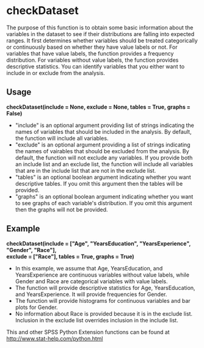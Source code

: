 # checkDataset
The purpose of this function is to obtain some basic information about the variables in the dataset to see if their distributions are falling into expected ranges. It first determines whether variables should be treated categorically or continuously based on whether they have value labels or not. For variables that have value labels, the function provides a frequency distribution. For variables without value labels, the function provides descriptive statistics. You can identify variables that you either want to include in or exclude from the analysis.

## Usage
**checkDataset(include = None, exclude = None, tables = True, graphs = False)**
* "include" is an optional argument providing list of strings indicating the names of variables that should be included in the analysis. By default, the function will include all variables.
* "exclude" is an optional argument providing a list of strings indicating the names of vairables that should be excluded from the analysis. By default, the function will not exclude any variables. If you provide both an include list and an exclude list, the function will include all variables that are in the include list that are not in the exclude list.
* "tables" is an optional boolean argument indicating whether you want descriptive tables. If you omit this argument then the tables will be provided.
* "graphs" is an optional boolean argument indicating whether you want to see graphs of each variable's distribution. If you omit this argument then the graphs will not be provided.

## Example
**checkDataset(include = ["Age", "YearsEducation", "YearsExperience", "Gender", "Race"],  
exclude = ["Race"],
tables = True,
graphs = True)**
* In this example, we assume that Age, YearsEducation, and YearsExperience are continuous variables without value labels, while Gender and Race are categorical variables with value labels.
* The function will provide descriptive statistics for Age, YearsEducation, and YearsExperience. It will provide frequencies for Gender.
* The function will provide histograms for continuous variables and bar plots for Gender.
* No information about Race is provided because it is in the exclude list. Inclusion in the exclude list overrides inclusion in the include list.

This and other SPSS Python Extension functions can be found at http://www.stat-help.com/python.html
